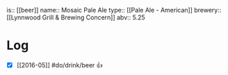 is:: [[beer]]
name:: Mosaic Pale Ale
type:: [[Pale Ale - American]]
brewery:: [[Lynnwood Grill & Brewing Concern]]
abv:: 5.25

# Log
- [x] [[2016-05]] #do/drink/beer 👍
